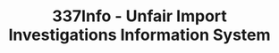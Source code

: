 ---
bigquery: https://console.cloud.google.com/bigquery?p=patents-public-data&d=usitc_investigations&page=dataset&project=sheets-management-319211
citation: US International Trade Commission 337Info Unfair Import Investigations Information
  System
contributors: US International Trade Comission
cost: None
description: US International Trade Commission 337Info Unfair Import Investigations
  Information System contains data on investigations done under Section 337. Section
  337 declares the infringement of certain statutory intellectual property rights
  and other forms of unfair competition in import trade to be unlawful practices.
  Most Section 337 investigations involve allegations of patent or registered trademark
  infringement.
documentation: FAQ and tutorial available on the site
last_edit: Mon, 04 Apr 2022 19:10:40 GMT
location: https://pubapps2.usitc.gov/337external/
maintained_by: US International Trade Comission
schema_fields: '[''patentNumber'', ''teoIdDueDate'', ''investigationType'', ''dateOfPublicationFrNotice'',
  ''title'', ''reportingRequirements'', ''docketNo'', ''aljAssigned'', ''targetDate'',
  ''respondent'', ''lastUpdated'', ''actualEndDateEvidHear'', ''scheduledEndDateEvidHear'',
  ''patentNumbers'', ''finalDetNoViolation'', ''finalDetViolation'', ''htsNumbers'',
  ''issueDateOtherNonFinal'', ''investigationTermDate'', ''gcAttorney'', ''markmanHearing'',
  ''id'', ''finalIdOnViolationIssue'', ''cafcAppeals'', ''scheduledStartDateEvidHear'',
  ''finalIdOnViolationDue'', ''complainant'', ''dateComplaintFiled'', ''dateCreated'',
  ''endDateMarkmanHearing'', ''currentStatus'', ''ouiiParticipation'', ''teoReliefGranted'',
  ''currentActiveALJ'', ''publication_number'', ''startDateMarkmanHearing'', ''actualStartDateEvidHear'',
  ''investigationNo'', ''copyrightNumbers'', ''ouiiAttorney'', ''invUnfairAct'', ''trademarkNumbers'',
  ''teoProceedingInvolved'', ''internalRemand'', ''teoIdIssueDate'']'
shortname: unfair_import_investigations
tags:
- import
- legal
- trade
timeframe: 2008-2021 (prior to 2008 downloadable as a JSON file)
title: 337Info - Unfair Import Investigations Information System
uuid: 2721f5ec-e599-4890-9265-9706719fc71e
---